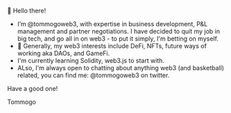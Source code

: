 👋 Hello there!
- I’m @tommogoweb3, with expertise in business development, P&L management and partner negotiations. I have decided to quit my job in big tech, and go all in on web3 - to put it simply, I'm betting on myself.
- 👀 Generally, my web3 interests include DeFi, NFTs, future ways of working aka DAOs, and GameFi.
- I'm currently learning Solidity, web3.js to start with.
- ALso, I'm always open to chatting about anything web3 (and basketball) related, you can find me: @tommogoweb3 on twitter.

Have a good one!

Tommogo

<!---
tommogoweb3/tommogoweb3 is a ✨ special ✨ repository because its `README.md` (this file) appears on your GitHub profile.
You can click the Preview link to take a look at your changes.
--->
